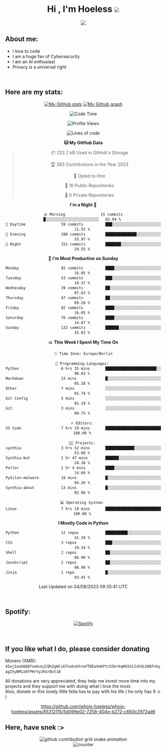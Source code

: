 <h1 align="center">Hi , I'm Hoeless <img src="https://media.giphy.com/media/hvRJCLFzcasrR4ia7z/giphy.gif" width="35"></h1>
<p align="center">
  <a href="https://github.com/whois-hoeless"><img src="https://readme-typing-svg.demolab.com?font=Roboto+Mono&weight=300&size=28&duration=4000&pause=100&color=C109F7&center=true&vCenter=true&width=580&height=127&lines=I'm+a+programmer;I'm+an+AI+enthusiast;I'm+a+big+fan+of+Neural+Networks;I'm+interested+in+Computer+Science;I+love+Cybersecurity;By+the+way+I+use+Arch+%F0%9F%92%80"></a>
</p>

## About me:

- I love to code
- I am a huge fan of Cybersecurity
- I am an AI enthusiast
- Privacy is a universal right

<br>

## Here are my stats:

<div align="center">
    
 [![My GitHub stats](https://github-readme-stats.vercel.app/api?username=whois-hoeless&count_private=true&show_icons=true&theme=radical)](https://github.com/whois-hoeless)
 [![My Github graph](http://github-profile-summary-cards.vercel.app/api/cards/profile-details?username=whois-hoeless&theme=radical)](https://github.com/whois-hoeless)

<!--START_SECTION:waka-->
![Code Time](http://img.shields.io/badge/Code%20Time-92%20hrs%202%20mins-blue)

![Profile Views](http://img.shields.io/badge/Profile%20Views-5-blue)

![Lines of code](https://img.shields.io/badge/From%20Hello%20World%20I%27ve%20Written-35.8%20thousand%20lines%20of%20code-blue)

**🐱 My GitHub Data** 

> 📦 222.2 kB Used in GitHub's Storage 
 > 
> 🏆 383 Contributions in the Year 2023
 > 
> 💼 Opted to Hire
 > 
> 📜 16 Public Repositories 
 > 
> 🔑 6 Private Repositories 
 > 
**I'm a Night 🦉** 

```text
🌞 Morning                15 commits          █░░░░░░░░░░░░░░░░░░░░░░░░   02.94 % 
🌆 Daytime                59 commits          ███░░░░░░░░░░░░░░░░░░░░░░   11.55 % 
🌃 Evening                286 commits         ██████████████░░░░░░░░░░░   55.97 % 
🌙 Night                  151 commits         ███████░░░░░░░░░░░░░░░░░░   29.55 % 
```
📅 **I'm Most Productive on Sunday** 

```text
Monday                   82 commits          ████░░░░░░░░░░░░░░░░░░░░░   16.05 % 
Tuesday                  53 commits          ███░░░░░░░░░░░░░░░░░░░░░░   10.37 % 
Wednesday                39 commits          ██░░░░░░░░░░░░░░░░░░░░░░░   07.63 % 
Thursday                 47 commits          ██░░░░░░░░░░░░░░░░░░░░░░░   09.20 % 
Friday                   82 commits          ████░░░░░░░░░░░░░░░░░░░░░   16.05 % 
Saturday                 76 commits          ████░░░░░░░░░░░░░░░░░░░░░   14.87 % 
Sunday                   132 commits         ██████░░░░░░░░░░░░░░░░░░░   25.83 % 
```


📊 **This Week I Spent My Time On** 

```text
🕑︎ Time Zone: Europe/Berlin

💬 Programming Languages: 
Python                   6 hrs 35 mins       ███████████████████████░░   90.03 % 
Markdown                 23 mins             █░░░░░░░░░░░░░░░░░░░░░░░░   05.38 % 
Other                    7 mins              ░░░░░░░░░░░░░░░░░░░░░░░░░   01.74 % 
Git Config               5 mins              ░░░░░░░░░░░░░░░░░░░░░░░░░   01.19 % 
Git                      3 mins              ░░░░░░░░░░░░░░░░░░░░░░░░░   00.75 % 

🔥 Editors: 
VS Code                  7 hrs 19 mins       █████████████████████████   100.00 % 

🐱‍💻 Projects: 
synthia                  3 hrs 52 mins       █████████████░░░░░░░░░░░░   53.00 % 
Synthia-bot              1 hr 47 mins        ██████░░░░░░░░░░░░░░░░░░░   24.38 % 
Parlor                   1 hr 4 mins         ████░░░░░░░░░░░░░░░░░░░░░   14.66 % 
PySilon-malware          18 mins             █░░░░░░░░░░░░░░░░░░░░░░░░   04.26 % 
Synthia-about            13 mins             █░░░░░░░░░░░░░░░░░░░░░░░░   02.96 % 

💻 Operating System: 
Linux                    7 hrs 19 mins       █████████████████████████   100.00 % 
```

**I Mostly Code in Python** 

```text
Python                   12 repos            ██████████░░░░░░░░░░░░░░░   41.38 % 
CSS                      3 repos             ███░░░░░░░░░░░░░░░░░░░░░░   10.34 % 
Shell                    2 repos             ██░░░░░░░░░░░░░░░░░░░░░░░   06.90 % 
JavaScript               2 repos             ██░░░░░░░░░░░░░░░░░░░░░░░   06.90 % 
Jinja                    1 repo              █░░░░░░░░░░░░░░░░░░░░░░░░   03.45 % 
```




 Last Updated on 04/08/2023 09:35:41 UTC
<!--END_SECTION:waka-->
</div>
<br>

## Spotify:

<div align="center">

[![Spotify](https://whois-hoeless.vercel.app/api/spotify?background_color=0d1117&border_color=090d13)](https://open.spotify.com/user/heanchenhorst)
</div>

<br>

## If you like what I do, please consider donating

Monero (XMR): ```45wj2aubQQQfswkuojCQhZgHCs67nabskhrwYTDEaVmkPtcXZmrkqKKSV1JuhXLU8QfnkyagZXyBM1a9fPHrVyJkGrBxtiB```

All donations are very appreciated, they help me invest more time into my projects and they support me with doing what I love the most.  
Also, donate or this lovely little fella has to pay with his life (  he only has 9 :c  )

<div align="center">


https://github.com/whois-hoeless/whois-hoeless/assets/85312115/5d099e02-7258-404e-b272-c693c2972ad6


</div>

## Here, have snek :>
<div align="center">
<picture>
  <source media="(prefers-color-scheme: dark)" srcset="https://raw.githubusercontent.com/whois-hoeless/whois-hoeless/output/github-contribution-grid-snake-dark.svg">
  <source media="(prefers-color-scheme: light)" srcset="https://raw.githubusercontent.com/whois-hoeless/whois-hoeless/output/github-contribution-grid-snake.svg">
  <img alt="github contribution grid snake animation" src="https://raw.githubusercontent.com/whois-hoeless/whois-hoeless/output/github-contribution-grid-snake.svg">
</div>

<div align="center">
  <img src="https://moe-counter.glitch.me/get/@hoeless_count?theme=rule34" alt="counter" />
</div>
